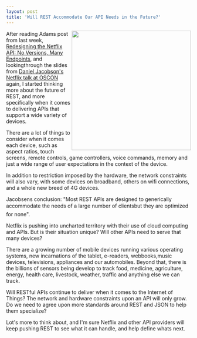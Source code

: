 ```yaml
---
layout: post
title: 'Will REST Accommodate Our API Needs in the Future?'
---
```

<img src="http://kinlane-productions.s3.amazonaws.com/netflix/netflix-many-devices-using-api.png" alt="" width="325" align="right" />After reading Adams post from last week, <a title="Redesigning the Netflix API No Versions, Many Endpoints" href="http://blog.programmableweb.com/2011/07/28/redesigning-the-netflix-api-no-versions-many-endpoints/">Redesigning the Netflix API: No Versions, Many Endpoints</a>, and lookingthrough the slides from <a title="Daniel Jacobson's NEtflix talk at OSCON" href="http://www.slideshare.net/danieljacobson/redesigning-the-netflix-api-oscon?from=ss_embed">Daniel Jacobson's Netflix talk at OSCON</a> again, I started thinking more about the future of REST, and more specifically when it comes to delivering APIs that support a wide variety of devices.<p></p>
There are a lot of things to consider when it comes each device, such as aspect ratios, touch screens, remote controls, game controllers, voice commands, memory and just a wide range of user expectations in the context of the device.<p></p>
In addition to restriction imposed by the hardware, the network constraints will also vary, with some devices on broadband, others on wifi connections, and a whole new breed of 4G devices.<p></p>
Jacobsens conclusion: "Most REST APIs are designed to generically accommodate the needs of a large number of clientsbut they are optimized for none".<p></p>
Netflix is pushing into uncharted territory with their use of cloud computing and APIs. But is their situation unique? Will other APIs need to serve that many devices?<p></p>
There are a growing number of mobile devices running various operating systems, new incarnations of the tablet, e-readers, webbooks,music devices, televisions, appliances and our automobiles. Beyond that, there is the billions of sensors being develop to track food, medicine, agriculture, energy, health care, livestock, weather, traffic and anything else we can track.<p></p>
Will RESTful APIs continue to deliver when it comes to the Internet of Things? The network and hardware constraints upon an API will only grow. Do we need to agree upon more standards around REST and JSON to help them specialize?<p></p>
Lot's more to think about, and I'm sure Netflix and other API providers will keep pushing REST to see what it can handle, and help define whats next.
